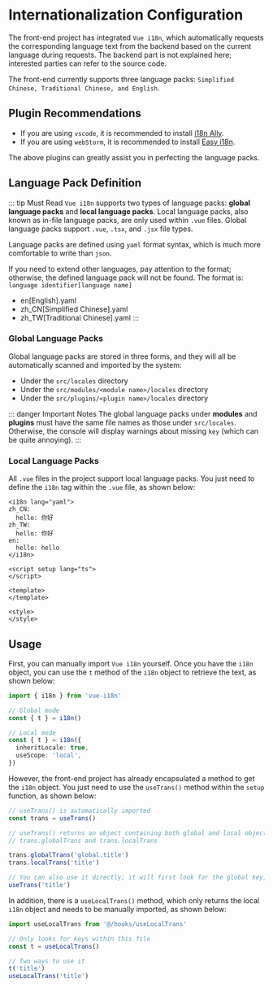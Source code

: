 # Internationalization Configuration

The front-end project has integrated `Vue i18n`, which automatically requests the corresponding language text from the backend based on the current language during requests. The backend part is not explained here; interested parties can refer to the source code.

The front-end currently supports three language packs: `Simplified Chinese, Traditional Chinese, and English`.

## Plugin Recommendations

- If you are using `vscode`, it is recommended to install [i18n Ally](https://marketplace.visualstudio.com/items?itemName=Lokalise.i18n-ally).
- If you are using `webStorm`, it is recommended to install [Easy i18n](https://plugins.jetbrains.com/plugin/16316-easy-i18n).

The above plugins can greatly assist you in perfecting the language packs.

## Language Pack Definition

::: tip Must Read
`Vue i18n` supports two types of language packs: **global language packs** and **local language packs**. Local language packs, also known as in-file language packs, are only used within `.vue` files. Global language packs support `.vue`, `.tsx`, and `.jsx` file types.

Language packs are defined using `yaml` format syntax, which is much more comfortable to write than `json`.

If you need to extend other languages, pay attention to the format; otherwise, the defined language pack will not be found. The format is: `language identifier[language name]`
- en[English].yaml
- zh_CN[Simplified Chinese].yaml
- zh_TW[Traditional Chinese].yaml
:::

### Global Language Packs
Global language packs are stored in three forms, and they will all be automatically scanned and imported by the system:
- Under the `src/locales` directory
- Under the `src/modules/<module name>/locales` directory
- Under the `src/plugins/<plugin name>/locales` directory

::: danger Important Notes
The global language packs under **modules** and **plugins** must have the same file names as those under `src/locales`. Otherwise, the console will display warnings about missing `key` (which can be quite annoying).
:::

### Local Language Packs
All `.vue` files in the project support local language packs. You just need to define the `i18n` tag within the `.vue` file, as shown below:
```vue
<i18n lang="yaml">
zh_CN:
  hello: 你好
zh_TW:
  hello: 你好
en:
  hello: hello
</i18n>

<script setup lang="ts">
</script>

<template>
</template>

<style>
</style>
```

## Usage

First, you can manually import `Vue i18n` yourself. Once you have the `i18n` object, you can use the `t` method of the `i18n` object to retrieve the text, as shown below:
```ts
import { i18n } from 'vue-i18n'

// Global mode
const { t } = i18n()

// Local mode
const { t } = i18n({
  inheritLocale: true,
  useScope: 'local',
})
```

However, the front-end project has already encapsulated a method to get the `i18n` object. You just need to use the `useTrans()` method within the `setup` function, as shown below:

```ts
// useTrans() is automatically imported
const trans = useTrans()

// useTrans() returns an object containing both global and local objects:
// trans.globalTrans and trans.localTrans

trans.globalTrans('global.title')
trans.localTrans('title')

// You can also use it directly; it will first look for the global key, and if not found, it will look for the local key
useTrans('title')
```

In addition, there is a `useLocalTrans()` method, which only returns the local `i18n` object and needs to be manually imported, as shown below:
```ts
import useLocalTrans from '@/hooks/useLocalTrans'

// Only looks for keys within this file
const t = useLocalTrans()

// Two ways to use it
t('title')
useLocalTrans('title')
```